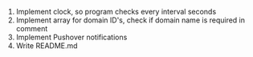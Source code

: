 1. Implement clock, so program checks every interval seconds
2. Implement array for domain ID's, check if domain name is required in comment
3. Implement Pushover notifications
4. Write README.md
